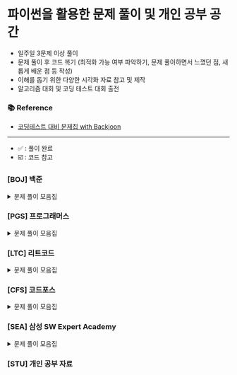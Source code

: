 # 파이썬을 활용한 문제 풀이 및 개인 공부 공간

-   일주일 3문제 이상 풀이
-   문제 풀이 후 코드 복기 (최적화 가능 여부 파악하기, 문제 풀이하면서 느꼈던 점, 새롭게 배운 점 등 작성)
-   이해를 돕기 위한 다양한 시각화 자료 참고 및 제작
-   알고리즘 대회 및 코딩 테스트 대회 출전

### 📚 Reference

-   [코딩테스트 대비 문제집 with Backjoon](https://github.com/tony9402/baekjoon)

---

-   ✅ : 풀이 완료
-   ☑️ : 코드 참고

### [BOJ] 백준

<details>
	<summary>문제 풀이 모음집</summary>
  </br>
  
  |코드 번호|이름|난이도|풀이 코드|풀이 시간|풀이 유형|상태|
  |:-----:|:-----|:-----:|:-----|:-----|:-----|:-----:|
  
</details>

### [PGS] 프로그래머스

<details>
	<summary>문제 풀이 모음집</summary>
  </br>
  
| 코드 번호 | 이름 | 난이도 | 풀이 코드 | 풀이 시간 | 풀이 유형 | 상태 |
|:--------:|:----------------------------------:|:----:|:-----------------------------------------------------------:|:---------:|:---------------------:|:---:|
| **_12906_** | [같은 숫자는 싫어](https://school.programmers.co.kr/learn/courses/30/lessons/12906) | Lv1 | [12906_같은 숫자는 싫어.py](./[PGS]/12906_같은%20숫자는%20싫어.py) |  | `자료 구조` `스택` `큐` | ✅ |
| **_12909_** | [올바른 괄호](https://school.programmers.co.kr/learn/courses/30/lessons/12909) | Lv2 | [12909_올바른 괄호.py](./[PGS]/12909_올바른%20괄호.py) |  | `자료 구조` `스택` `큐` | ✅ |
| **_42583_** | [다리를 지나는 트럭](https://school.programmers.co.kr/learn/courses/30/lessons/42583) | Lv2 | [42583_다리를 지나는 트럭.py](./[PGS]/42583_다리를%20지나는%20트럭.py) |  | `자료 구조` `스택` `큐` | ✅ |
| **_42584_** | [주식가격](https://school.programmers.co.kr/learn/courses/30/lessons/42584) | Lv2 | [42584_주식가격.py](./[PGS]/42584_주식가격.py) |  | `자료 구조` `스택` `큐` | ✅ |
| **_42586_** | [기능개발](https://school.programmers.co.kr/learn/courses/30/lessons/42586) | Lv2 | [42586_기능개발.py](./[PGS]/42586_기능개발.py) |  | `자료 구조` `스택` `큐` | ✅ |
| **_42587_** | [프로세스](https://school.programmers.co.kr/learn/courses/30/lessons/42587) | Lv2 | [42587_프로세스.py](./[PGS]/42587_프로세스.py) |  | `자료 구조` `스택` `큐` | ✅ |

</details>

### [LTC] 리트코드

<details>
	<summary>문제 풀이 모음집</summary>
  </br>
  
  |코드 번호|이름|난이도|풀이 코드|풀이 시간|풀이 유형|
  |:-----:|:-----|:-----:|:-----|:-----|:-----|

</details>

### [CFS] 코드포스

<details>
	<summary>문제 풀이 모음집</summary>
  </br>
  
  |코드 번호|이름|난이도|풀이 코드|풀이 시간|풀이 유형|
  |:-----:|:-----|:-----:|:-----|:-----|:-----|

</details>

### [SEA] 삼성 SW Expert Academy

<details>
	<summary>문제 풀이 모음집</summary>
  </br>
  
  |코드 번호|이름|난이도|풀이 코드|풀이 시간|풀이 유형|
  |:-----:|:-----|:-----:|:-----|:-----|:-----|

</details>

### [STU] 개인 공부 자료
